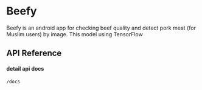 # Beefy
Beefy is an android app for checking beef quality and detect pork meat (for Muslim users) by image. This model using TensorFlow


## API Reference

#### detail api docs
```http
/docs
```